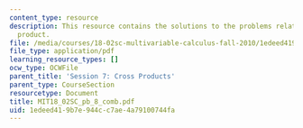 ```yaml
---
content_type: resource
description: This resource contains the solutions to the problems related to the cross
  product.
file: /media/courses/18-02sc-multivariable-calculus-fall-2010/1edeed419b7e944cc7ae4a79100744fa_MIT18_02SC_pb_8_comb.pdf
file_type: application/pdf
learning_resource_types: []
ocw_type: OCWFile
parent_title: 'Session 7: Cross Products'
parent_type: CourseSection
resourcetype: Document
title: MIT18_02SC_pb_8_comb.pdf
uid: 1edeed41-9b7e-944c-c7ae-4a79100744fa
---
```


